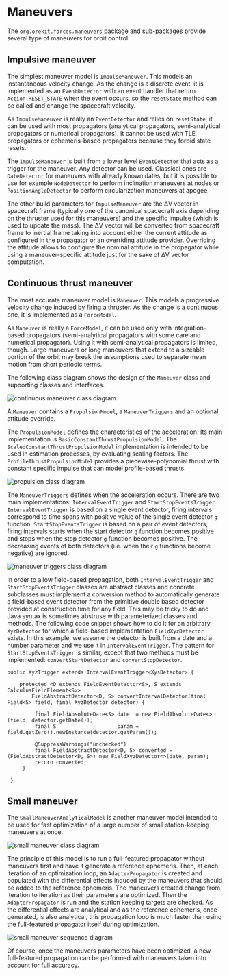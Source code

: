 <!--- Copyright 2002-2023 CS GROUP
  Licensed under the Apache License, Version 2.0 (the "License");
  you may not use this file except in compliance with the License.
  You may obtain a copy of the License at
  
    http://www.apache.org/licenses/LICENSE-2.0
  
  Unless required by applicable law or agreed to in writing, software
  distributed under the License is distributed on an "AS IS" BASIS,
  WITHOUT WARRANTIES OR CONDITIONS OF ANY KIND, either express or implied.
  See the License for the specific language governing permissions and
  limitations under the License.
-->

# Maneuvers

The `org.orekit.forces.maneuvers` package and sub-packages provide several
type of maneuvers for orbit control.
  
## Impulsive maneuver

The simplest maneuver model is `ImpulseManeuver`. This models an instantaneous
velocity change. As the change is a discrete event, it is implemented as
an `EventDetector` with an event handler that return `Action.RESET_STATE` when
the event occurs, so the `resetState` method can be called and change the
spacecraft velocity.

As `ImpulseManeuver` is really an `EventDetector` and relies on `resetState`, it
can be used with most propagators (analytical propagators, semi-analytical propagators
or numerical propagators). It cannot be used with TLE propagators or ephemeris-based
propagators because they forbid state resets.

The `ImpulseManeuver` is built from a lower level `EventDetector` that acts as
a trigger for the maneuver. Any detector can be used. Classical ones are
`DateDetector` for maneuvers with already known dates, but it is possible to
use for example `NodeDetector` to perform inclination maneuvers at nodes or
`PositionAngleDetector` to perform circularization maneuvers at apogee.

The other build parameters for `ImpulseManeuver` are the ΔV vector in spacecraft
frame (typically one of the canonical spacecraft axis depending on the thruster
used for this maneuvers) and the specific impulse (which is used to update the mass).
The ΔV vector will be converted from spacecraft frame to inertial frame taking
into account either the current attitude as configured in the propagator or
an overriding attitude provider. Overriding the attitude allows to configure the
nominal attitude in the propagator while using a maneuver-specific attitude just
for the sake of ΔV vector computation.

## Continuous thrust maneuver

The most accurate maneuver model is `Maneuver`. This models a progressive
velocity change induced by firing a thruster. As the change is a continuous one,
it is implemented as a `ForceModel`.

As `Maneuver` is really a `ForceModel`, it can be used only with integration-based
propagators (semi-analytical propagators with some care and numerical propagator).
Using it with semi-analytical propagators is limited, though. Large maneuvers
or long maneuvers that extend to a sizeable portion of the orbit may break the
assumptions used to separate mean motion from short periodic terms.

The following class diagram shows the design of the `Maneuver` class and supporting classes
and interfaces.

![continuous maneuver class diagram](../images/design/continuous-maneuver-class-diagram.png)

A `Maneuver` contains  a `PropulsionModel`, a `ManeuverTriggers` and an optional attitude
override.

The `PropulsionModel` defines the characteristics of the acceleration. Its main implementation
is `BasicConstantThrustPropulsionModel`. The `ScaledConstantThrustPropulsionModel` implementation
is intended to be used in estimation processes, by evaluating scaling factors. The `ProfileThrustPropulsionModel`
provides a piecewise-polynomial thrust with constant specific impulse that can model
profile-based thrusts.

![propulsion class diagram](../images/design/propulsion-class-diagram.png)

The `ManeuverTriggers` defines when the acceleration occurs. There are two main implementations:
`IntervalEventTrigger` and `StartStopEventsTrigger`. `IntervalEventTrigger` is based on a single
event detector, firing intervals correspond to time spans with positive value of the single event detector
`g` function. `StartStopEventsTrigger` is based on a pair of event detectors, firing intervals starts when
the start detector `g` function becomes positive and stops when the stop detector `g` function becomes positive.
The decreasing events of both detectors (i.e. when their `g` functions become negative) are ignored.

![maneuver triggers class diagram](../images/design/maneuver-triggers-class-diagram.png)

In order to allow field-based propagation, both `IntervalEventTrigger` and `StartStopEventsTrigger`
classes are abstract classes and concrete subclasses must implement a conversion method to automatically
generate a field-based event detector from the primitive double based detector provided at construction
time for any field. This may be tricky to do and Java syntax is sometimes abstruse with parameterized
classes and methods. The following code snippet shows how to do it for an arbitrary `XyzDetector` for
which a field-based implementation `FieldXyzDetector` exists. In this example, we assume the detector is
built from a date and a number parameter and we use it in `IntervalEventTrigger`. The pattern for
`StartStopEventsTrigger` is similar, except that two methods must be implemented: `convertStartDetector`
and `convertStopDetector`.

    public XyzTrigger extends IntervalEventTrigger<XysDetector> {

        protected <D extends FieldEventDetector<S>, S extends CalculusFieldElement<S>>
            FieldAbstractDetector<D, S> convertIntervalDetector(final Field<S> field, final XyzDetector detector) {
     
             final FieldAbsoluteDate<S> date  = new FieldAbsoluteDate<>(field, detector.getDate());
             final S                    param = field.getZero().newInstance(detector.getParam());
     
             @SuppressWarnings("unchecked")
             final FieldAbstractDetector<D, S> converted = (FieldAbstractDetector<D, S>) new FieldXyzDetector<>(date, param);
             return converted;
         }

     }

## Small maneuver

The `SmallManeuverAnalyticalModel` is another maneuver model intended to be used for fast optimization of
a large number of small station-keeping maneuvers at once.

![small maneuver class diagram](../images/design/small-maneuver-class-diagram.png)

The principle of this model is to run a full-featured propagator without maneuvers first and have
it generate a reference ephemeris. Then, at each iteration of an optimization loop, an `AdapterPropagator`
is created and populated with the differential effects induced by the maneuvers that should be added
to the reference ephemeris. The maneuvers created change from iteration to iteration as their parameters
are optimized. Then the `AdapterPropagator` is run and the station keeping targets are checked. As
the differential effects are analytical and as the reference ephemeris, once generated, is also
analytical, this propagation loop is much faster than using the full-featured propagator itself during
optimization.

![small maneuver sequence diagram](../images/design/small-maneuver-sequence-diagram.png)

Of course, once the maneuvers parameters have been optimized, a new full-featured propagation can be
performed with maneuvers taken into account for full accuracy.
